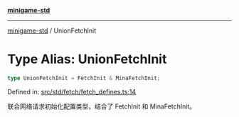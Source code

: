 [**minigame-std**](../README.md)

***

[minigame-std](../README.md) / UnionFetchInit

# Type Alias: UnionFetchInit

```ts
type UnionFetchInit = FetchInit & MinaFetchInit;
```

Defined in: [src/std/fetch/fetch\_defines.ts:14](https://github.com/JiangJie/minigame-std/blob/8c5db4b9c3dabb4d0435a493922f29b60a730f0d/src/std/fetch/fetch_defines.ts#L14)

联合网络请求初始化配置类型，结合了 FetchInit 和 MinaFetchInit。
